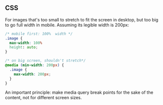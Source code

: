 ## CSS

For images that's too small to stretch to fit the screen in desktop, but too big to go full width in mobile. Assuming its legible width is 200px:

```css
/* mobile first: 100%  width */
.image {
  max-width: 100%
  height: auto;
}

/* on big screen, shouldn't stretch*/
@media (min-width: 200px) {
  .image {
    max-width: 200px;
  }
}
```

An important principle: make media query break points for the sake of the content, not for different screen sizes.
